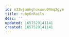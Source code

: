 ```yaml
---
id: n33wjuukghuxwwu04mq2gye
title: rubyOnRails
desc: ''
updated: 1657529141141
created: 1657529141141
---
```


